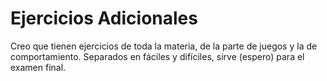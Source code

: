 # Ejercicios Adicionales
Creo que tienen ejercicios de toda la materia, de la parte de juegos y la de comportamiento.
Separados en fáciles y difíciles, sirve (espero) para el examen final.
